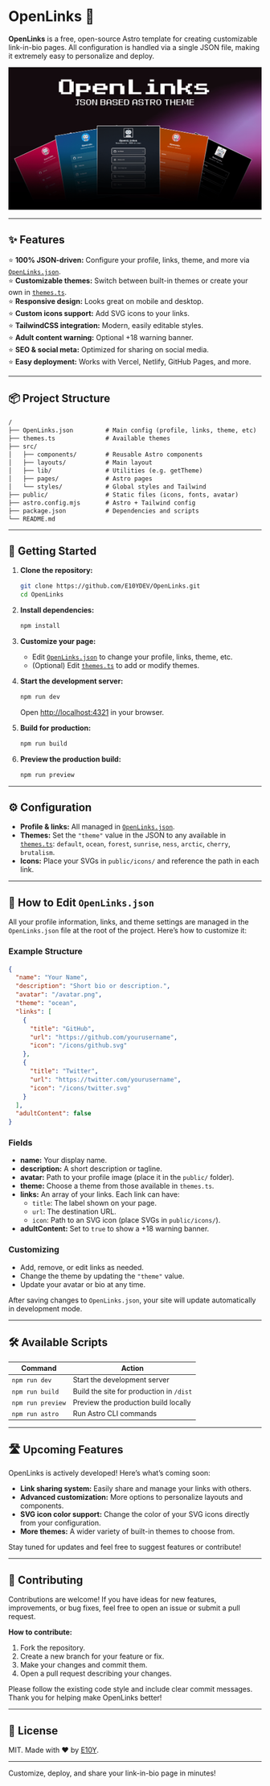 # OpenLinks 🚀

**OpenLinks** is a free, open-source Astro template for creating customizable link-in-bio pages. All configuration is handled via a single JSON file, making it extremely easy to personalize and deploy.

![OpenLinks Screenshot](/OpenLinks.png)

---

## ✨ Features

⭐ **100% JSON-driven:** Configure your profile, links, theme, and more via [`OpenLinks.json`](OpenLinks.json).  
⭐ **Customizable themes:** Switch between built-in themes or create your own in [`themes.ts`](themes.ts).  
⭐ **Responsive design:** Looks great on mobile and desktop.  
⭐ **Custom icons support:** Add SVG icons to your links.  
⭐ **TailwindCSS integration:** Modern, easily editable styles.  
⭐ **Adult content warning:** Optional +18 warning banner.  
⭐ **SEO & social meta:** Optimized for sharing on social media.  
⭐ **Easy deployment:** Works with Vercel, Netlify, GitHub Pages, and more.

---

## 📦 Project Structure

```text
/
├── OpenLinks.json         # Main config (profile, links, theme, etc)
├── themes.ts              # Available themes
├── src/
│   ├── components/        # Reusable Astro components
│   ├── layouts/           # Main layout
│   ├── lib/               # Utilities (e.g. getTheme)
│   ├── pages/             # Astro pages
│   └── styles/            # Global styles and Tailwind
├── public/                # Static files (icons, fonts, avatar)
├── astro.config.mjs       # Astro + Tailwind config
├── package.json           # Dependencies and scripts
└── README.md
```

---

## 🚀 Getting Started

1. **Clone the repository:**
   ```sh
   git clone https://github.com/E10YDEV/OpenLinks.git
   cd OpenLinks
   ```

2. **Install dependencies:**
   ```sh
   npm install
   ```

3. **Customize your page:**
   - Edit [`OpenLinks.json`](OpenLinks.json) to change your profile, links, theme, etc.
   - (Optional) Edit [`themes.ts`](themes.ts) to add or modify themes.

4. **Start the development server:**
   ```sh
   npm run dev
   ```
   Open [http://localhost:4321](http://localhost:4321) in your browser.

5. **Build for production:**
   ```sh
   npm run build
   ```

6. **Preview the production build:**
   ```sh
   npm run preview
   ```

---

## ⚙ Configuration

- **Profile & links:** All managed in [`OpenLinks.json`](OpenLinks.json).
- **Themes:** Set the `"theme"` value in the JSON to any available in [`themes.ts`](themes.ts): `default`, `ocean`, `forest`, `sunrise`, `ness`, `arctic`, `cherry`, `brutalism`.
- **Icons:** Place your SVGs in `public/icons/` and reference the path in each link.

---
## 📝 How to Edit `OpenLinks.json`

All your profile information, links, and theme settings are managed in the `OpenLinks.json` file at the root of the project. Here’s how to customize it:

### Example Structure

```json
{
  "name": "Your Name",
  "description": "Short bio or description.",
  "avatar": "/avatar.png",
  "theme": "ocean",
  "links": [
    {
      "title": "GitHub",
      "url": "https://github.com/yourusername",
      "icon": "/icons/github.svg"
    },
    {
      "title": "Twitter",
      "url": "https://twitter.com/yourusername",
      "icon": "/icons/twitter.svg"
    }
  ],
  "adultContent": false
}
```

### Fields

- **name:** Your display name.
- **description:** A short description or tagline.
- **avatar:** Path to your profile image (place it in the `public/` folder).
- **theme:** Choose a theme from those available in `themes.ts`.
- **links:** An array of your links. Each link can have:
  - `title`: The label shown on your page.
  - `url`: The destination URL.
  - `icon`: Path to an SVG icon (place SVGs in `public/icons/`).
- **adultContent:** Set to `true` to show a +18 warning banner.

### Customizing

- Add, remove, or edit links as needed.
- Change the theme by updating the `"theme"` value.
- Update your avatar or bio at any time.

After saving changes to `OpenLinks.json`, your site will update automatically in development mode.

---

## 🛠 Available Scripts

| Command            | Action                                         |
|--------------------|------------------------------------------------|
| `npm run dev`      | Start the development server                   |
| `npm run build`    | Build the site for production in `/dist`       |
| `npm run preview`  | Preview the production build locally           |
| `npm run astro`    | Run Astro CLI commands                         |

---

## 🛣 Upcoming Features

OpenLinks is actively developed! Here’s what’s coming soon:

- **Link sharing system:** Easily share and manage your links with others.
- **Advanced customization:** More options to personalize layouts and components.
- **SVG icon color support:** Change the color of your SVG icons directly from your configuration.
- **More themes:** A wider variety of built-in themes to choose from.

Stay tuned for updates and feel free to suggest features or contribute!

---

## 🤝 Contributing

Contributions are welcome! If you have ideas for new features, improvements, or bug fixes, feel free to open an issue or submit a pull request.

**How to contribute:**
1. Fork the repository.
2. Create a new branch for your feature or fix.
3. Make your changes and commit them.
4. Open a pull request describing your changes.

Please follow the existing code style and include clear commit messages. Thank you for helping make OpenLinks better!

---

## 📄 License

MIT. Made with ❤ by [E10Y](https://github.com/E10YDEV).

---

Customize, deploy, and share your link-in-bio page in minutes!

